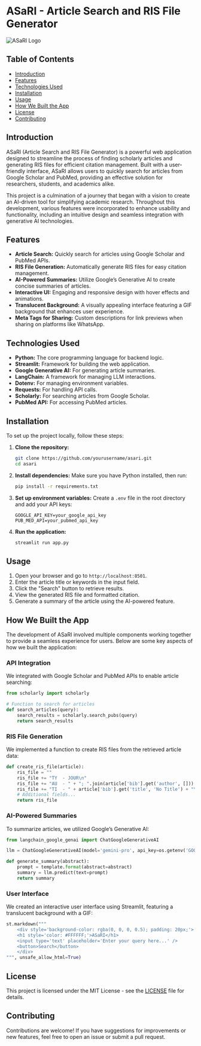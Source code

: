 # ASaRI - Article Search and RIS File Generator

![ASaRI Logo](https://i.giphy.com/media/v1.Y2lkPTc5MGI3NjExYXR4enYxM2ZrYmw0aTkxczUxYm96aWlvdmlrMmR5cnc2b3lkazNpNCZlcD12MV9pbnRlcm5hbF9naWZfYnlfaWQmY3Q9Zw/xT77Y1T0zY1gR5qe5O/giphy.gif)

## Table of Contents
- [Introduction](#introduction)
- [Features](#features)
- [Technologies Used](#technologies-used)
- [Installation](#installation)
- [Usage](#usage)
- [How We Built the App](#how-we-built-the-app)
- [License](#license)
- [Contributing](#contributing)

## Introduction

ASaRI (Article Search and RIS File Generator) is a powerful web application designed to streamline the process of finding scholarly articles and generating RIS files for efficient citation management. Built with a user-friendly interface, ASaRI allows users to quickly search for articles from Google Scholar and PubMed, providing an effective solution for researchers, students, and academics alike.

This project is a culmination of a journey that began with a vision to create an AI-driven tool for simplifying academic research. Throughout this development, various features were incorporated to enhance usability and functionality, including an intuitive design and seamless integration with generative AI technologies.

## Features

- **Article Search:** Quickly search for articles using Google Scholar and PubMed APIs.
- **RIS File Generation:** Automatically generate RIS files for easy citation management.
- **AI-Powered Summaries:** Utilize Google’s Generative AI to create concise summaries of articles.
- **Interactive UI:** Engaging and responsive design with hover effects and animations.
- **Translucent Background:** A visually appealing interface featuring a GIF background that enhances user experience.
- **Meta Tags for Sharing:** Custom descriptions for link previews when sharing on platforms like WhatsApp.

## Technologies Used

- **Python:** The core programming language for backend logic.
- **Streamlit:** Framework for building the web application.
- **Google Generative AI:** For generating article summaries.
- **LangChain:** A framework for managing LLM interactions.
- **Dotenv:** For managing environment variables.
- **Requests:** For handling API calls.
- **Scholarly:** For searching articles from Google Scholar.
- **PubMed API:** For accessing PubMed articles.

## Installation

To set up the project locally, follow these steps:

1. **Clone the repository:**
   ```bash
   git clone https://github.com/yourusername/asari.git
   cd asari
   ```

2. **Install dependencies:**
   Make sure you have Python installed, then run:
   ```bash
   pip install -r requirements.txt
   ```

3. **Set up environment variables:**
   Create a `.env` file in the root directory and add your API keys:
   ```plaintext
   GOOGLE_API_KEY=your_google_api_key
   PUB_MED_API=your_pubmed_api_key
   ```

4. **Run the application:**
   ```bash
   streamlit run app.py
   ```

## Usage

1. Open your browser and go to `http://localhost:8501`.
2. Enter the article title or keywords in the input field.
3. Click the "Search" button to retrieve results.
4. View the generated RIS file and formatted citation.
5. Generate a summary of the article using the AI-powered feature.

## How We Built the App

The development of ASaRI involved multiple components working together to provide a seamless experience for users. Below are some key aspects of how we built the application:

### API Integration
We integrated with Google Scholar and PubMed APIs to enable article searching:

```python
from scholarly import scholarly

# Function to search for articles
def search_articles(query):
    search_results = scholarly.search_pubs(query)
    return search_results
```

### RIS File Generation
We implemented a function to create RIS files from the retrieved article data:

```python
def create_ris_file(article):
    ris_file = ""
    ris_file += "TY  - JOUR\n"
    ris_file += "AU  - " + "; ".join(article['bib'].get('author', [])) + "\n"
    ris_file += "TI  - " + article['bib'].get('title', 'No Title') + "\n"
    # Additional fields...
    return ris_file
```

### AI-Powered Summaries
To summarize articles, we utilized Google’s Generative AI:

```python
from langchain_google_genai import ChatGoogleGenerativeAI

llm = ChatGoogleGenerativeAI(model='gemini-pro', api_key=os.getenv('GOOGLE_API_KEY'))

def generate_summary(abstract):
    prompt = template.format(abstract=abstract)
    summary = llm.predict(text=prompt)
    return summary
```

### User Interface
We created an interactive user interface using Streamlit, featuring a translucent background with a GIF:

```python
st.markdown("""
    <div style='background-color: rgba(0, 0, 0, 0.5); padding: 20px;'>
    <h1 style='color: #FFFFFF;'>ASaRI</h1>
    <input type='text' placeholder='Enter your query here...' />
    <button>Search</button>
    </div>
""", unsafe_allow_html=True)
```

## License

This project is licensed under the MIT License - see the [LICENSE](LICENSE) file for details.

## Contributing

Contributions are welcome! If you have suggestions for improvements or new features, feel free to open an issue or submit a pull request.

